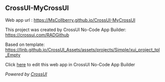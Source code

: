 ## CrossUI-MyCrossUI
Web app url : https://MsCollberry.github.io/CrossUI-MyCrossUI

This project was created by CrossUI No-Code App Builder: https://crossui.com/RADGithub

Based on template: https://linb.github.io/CrossUI_Assets/assets/projects/Simple/xui_project_tpl_Empty

Click [here](https://crossui.com/RADGithub/#!from=github&owner=MsCollberry&repo=CrossUI-MyCrossUI) to edit this web app in CrossUI No-Code App Builder

<i>Powered by [CrossUI](https://crossui.com)</i>
